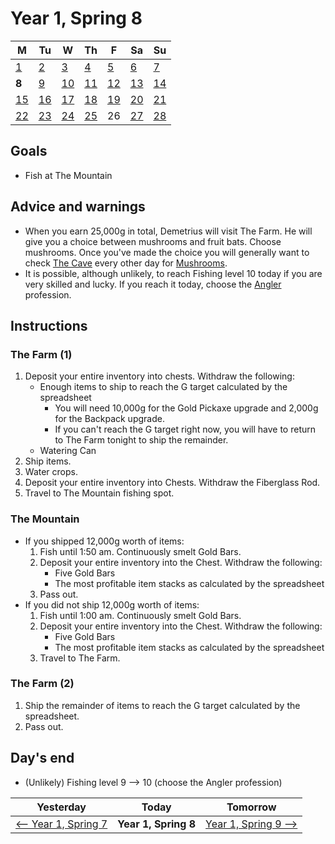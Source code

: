 # Year 1, Spring 8

<style scoped>@import url("styles.css");</style>

| M                          | Tu                        | W                         | Th                        | F                         | Sa                        | Su                        |
| -------------------------- | ------------------------- | ------------------------- | ------------------------- |-------------------------- | ------------------------- | ------------------------- |
| [1](year-1-spring-1.md)    | [2](year-1-spring-2.md)   | [3](year-1-spring-3.md)   | [4](year-1-spring-4.md)   | [5](year-1-spring-5.md)   | [6](year-1-spring-6.md)   | [7](year-1-spring-7.md)   |
| **8**                      | [9](year-1-spring-9.md)   | [10](year-1-spring-10.md) | [11](year-1-spring-11.md) | [12](year-1-spring-12.md) | [13](year-1-spring-13.md) | [14](year-1-spring-14.md) |
| [15](year-1-spring-15.md)  | [16](year-1-spring-16.md) | [17](year-1-spring-17.md) | [18](year-1-spring-18.md) | [19](year-1-spring-19.md) | [20](year-1-spring-20.md) | [21](year-1-spring-21.md) |
| [22](year-1-spring-22.md)  | [23](year-1-spring-23.md) | [24](year-1-spring-24.md) | [25](year-1-spring-25.md) | <noguide>26</noguide>     | [27](year-1-spring-27.md) | [28](year-1-spring-28.md) |

## Goals

- Fish at The Mountain

## Advice and warnings

- When you earn 25,000g in total, Demetrius will visit The Farm. He will give you a choice between mushrooms and fruit bats. Choose mushrooms. Once you've made the choice you will generally want to check [The Cave](https://stardewvalleywiki.com/The_Cave) every other day for [Mushrooms](https://stardewvalleywiki.com/Foraging).
- It is possible, although unlikely, to reach Fishing level 10 today if you are very skilled and lucky. If you reach it today, choose the [Angler](https://stardewvalleywiki.com/Fishing#Fishing_Skill) profession.

## Instructions

### The Farm (1)

1. Deposit your entire inventory into chests. Withdraw the following:
   - Enough items to ship to reach the G target calculated by the spreadsheet
     - You will need 10,000g for the Gold Pickaxe upgrade and 2,000g for the Backpack upgrade.
     - If you can't reach the G target right now, you will have to return to The Farm tonight to ship the remainder.
   - Watering Can
2. Ship items.
3. Water crops.
4. Deposit your entire inventory into Chests. Withdraw the Fiberglass Rod.
5. Travel to The Mountain fishing spot.

### The Mountain

- If you shipped 12,000g worth of items:
  1. Fish until 1:50 am. Continuously smelt Gold Bars.
  2. Deposit your entire inventory into the Chest. Withdraw the following:
     - Five Gold Bars
     - The most profitable item stacks as calculated by the spreadsheet
  3. Pass out.
- If you did not ship 12,000g worth of items:
  1. Fish until 1:00 am. Continuously smelt Gold Bars.
  2. Deposit your entire inventory into the Chest. Withdraw the following:
     - Five Gold Bars
     - The most profitable item stacks as calculated by the spreadsheet
  3. Travel to The Farm.

### The Farm (2)

1. Ship the remainder of items to reach the G target calculated by the spreadsheet.
2. Pass out.

## Day's end

- (Unlikely) Fishing level 9 ⟶ 10 (choose the Angler profession)

| Yesterday                                 | Today                 | Tomorrow                                    |
| ----------------------------------------- | --------------------- | ------------------------------------------- |
| [⟵ Year 1, Spring 7](year-1-spring-7.md) | **Year 1, Spring 8**  | [Year 1, Spring 9 ⟶](year-1-spring-9.md)   |
